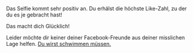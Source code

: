 Das Selfie kommt sehr positiv an. Du erhälst die höchste Like-Zahl, zu der du es je gebracht hast!

Das macht dich Glücklich!

Leider möchte dir keiner deiner Facebook-Freunde aus deiner misslichen Lage helfen.
[Du wirst schwimmen müssen.](../../../schwimmen/schwimmen.md)